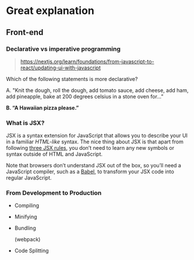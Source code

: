 # Great explanation

## Front-end

### Declarative vs imperative programming

> https://nextjs.org/learn/foundations/from-javascript-to-react/updating-ui-with-javascript

Which of the following statements is more declarative?

A. "Knit the dough, roll the dough, add tomato sauce, add cheese, add ham, add pineapple, bake at 200 degrees celsius in a stone oven for...”

**B. “A Hawaiian pizza please.”** 

### What is JSX?

JSX is a syntax extension for JavaScript that allows you to describe your UI in a familiar *HTML-like* syntax. The nice thing about JSX is that apart from following [three JSX rules](https://beta.reactjs.org/learn/writing-markup-with-jsx#the-rules-of-jsx), you don’t need to learn any new symbols or syntax outside of HTML and JavaScript.

Note that browsers don’t understand JSX out of the box, so you’ll need a JavaScript compiler, such as a [Babel](https://babeljs.io/), to transform your JSX code into regular JavaScript.

### From Development to Production

- Compiling

- Minifying

- Bundling 

  (webpack)

- Code Splitting